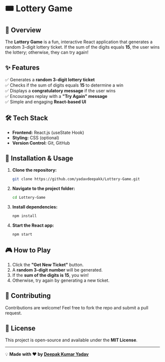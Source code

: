 # 🎟️ Lottery Game

## 📌 Overview
The **Lottery Game** is a fun, interactive React application that generates a random 3-digit lottery ticket. If the sum of the digits equals **15**, the user wins the lottery; otherwise, they can try again!

## ✨ Features
✅ Generates a **random 3-digit lottery ticket**  
✅ Checks if the sum of digits equals **15** to determine a win  
✅ Displays a **congratulatory message** if the user wins  
✅ Encourages replay with a **"Try Again" message**  
✅ Simple and engaging **React-based UI**  

## 🛠️ Tech Stack
- **Frontend:** React.js (useState Hook)
- **Styling:** CSS (optional)
- **Version Control:** Git, GitHub

## 🚀 Installation & Usage
1. **Clone the repository:**  
   ```sh
   git clone https://github.com/yadavdeepakk/Lottery-Game.git
   ```
2. **Navigate to the project folder:**  
   ```sh
   cd Lottery-Game
   ```
3. **Install dependencies:**  
   ```sh
   npm install
   ```
4. **Start the React app:**  
   ```sh
   npm start
   ```

## 🎮 How to Play
1. Click the **"Get New Ticket"** button.
2. A **random 3-digit number** will be generated.
3. If the **sum of the digits is 15**, you win!
4. Otherwise, try again by generating a new ticket.

## 🤝 Contributing
Contributions are welcome! Feel free to fork the repo and submit a pull request.

## 📜 License
This project is open-source and available under the **MIT License**.

---
💡 **Made with ❤️ by [Deepak Kumar Yadav](https://github.com/yadavdeepakk)**

